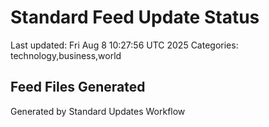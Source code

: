 # Standard Feed Update Status
Last updated: Fri Aug  8 10:27:56 UTC 2025
Categories: technology,business,world

## Feed Files Generated

Generated by Standard Updates Workflow
